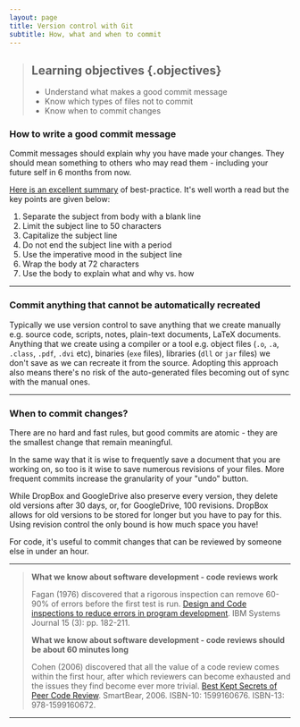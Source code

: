```yaml
---
layout: page
title: Version control with Git  
subtitle: How, what and when to commit
---
```


> ## Learning objectives {.objectives}
> * Understand what makes a good commit message
> * Know which types of files not to commit
> * Know when to commit changes

### How to write a good commit message

Commit messages should explain why you have made your changes. They should mean
something to others who may read them - including your future self in 6 months
from now.

[Here is an excellent summary](http://chris.beams.io/posts/git-commit/) of
best-practice. It's well worth a read but the key points are given below:

1. Separate the subject from body with a blank line
2. Limit the subject line to 50 characters
3. Capitalize the subject line
4. Do not end the subject line with a period
5. Use the imperative mood in the subject line
6. Wrap the body at 72 characters
7. Use the body to explain what and why vs. how

---

### Commit anything that cannot be automatically recreated

Typically we use version control to save anything that we create manually
e.g. source code, scripts, notes, plain-text documents, LaTeX documents.
Anything that we create using a compiler or a tool e.g. object files (`.o`,
`.a`, `.class`, `.pdf`, `.dvi` etc), binaries (`exe` files), libraries (`dll`
or `jar` files) we don't save as we can recreate it from the source. Adopting
this approach also means there's no risk of the auto-generated files becoming
out of sync with the manual ones.

---

### When to commit changes?

There are no hard and fast rules, but good commits are atomic - they are the
smallest change that remain meaningful.  

In the same way that it is wise to frequently save a document that you are
working on, so too is it wise to save numerous revisions of your files. More
frequent commits increase the granularity of your "undo" button.

While DropBox and GoogleDrive also preserve every version, they delete old
versions after 30 days, or, for GoogleDrive, 100 revisions. DropBox allows for
old versions to be stored for longer but you have to pay for this. Using
revision control the only bound is how much space you have!

For code, it's useful to commit changes that can be reviewed by someone else 
in under an hour. 

----

> **What we know about software development - code reviews work** 
>
> Fagan (1976) discovered that a rigorous inspection can remove 60-90% of
errors before the first test is run. [Design and Code
inspections to reduce errors in program
development](http://www.mfagan.com/pdfs/ibmfagan.pdf). IBM Systems Journal 15
(3): pp. 182-211.
>
> **What we know about software development - code reviews should be about 60
minutes long** 
>
> Cohen (2006) discovered that all the value of a code review comes within the
first hour, after which reviewers can become exhausted and the issues they find
become ever more trivial.
[Best Kept Secrets of Peer Code
Review](http://smartbear.com/SmartBear/media/pdfs/best-kept-secrets-of-peer-code-review.pdf). SmartBear, 2006. ISBN-10: 1599160676. ISBN-13: 978-1599160672.

----

